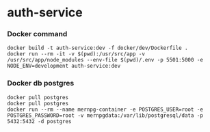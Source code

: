 # auth-service

### Docker command
```
docker build -t auth-service:dev -f docker/dev/Dockerfile .
docker run --rm -it -v $(pwd):/usr/src/app -v /usr/src/app/node_modules --env-file $(pwd)/.env -p 5501:5000 -e NODE_ENV=development auth-service:dev
```

### Docker db postgres
```
docker pull postgres
docker pull postgres
docker run --rm --name mernpg-container -e POSTGRES_USER=root -e POSTGRES_PASSWORD=root -v mernpgdata:/var/lib/postgresql/data -p 5432:5432 -d postgres
```